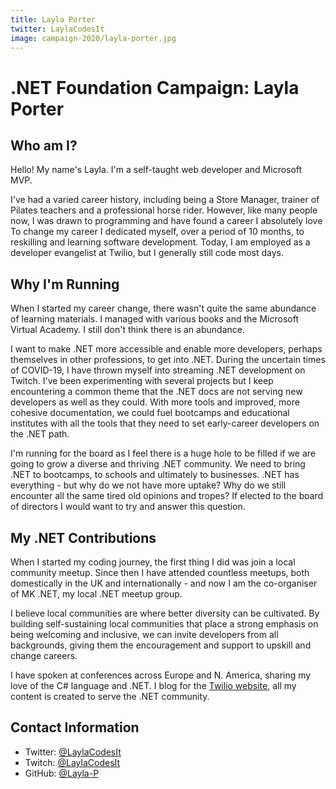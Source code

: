 ```yaml
---
title: Layla Porter
twitter: LaylaCodesIt
image: campaign-2020/layla-porter.jpg
---
```


# .NET Foundation Campaign: Layla Porter

## Who am I?
Hello! My name's Layla. I'm a self-taught web developer and Microsoft MVP.

I've had a varied career history, including being a Store Manager, trainer of Pilates teachers and a professional horse rider.  However, like many people now, I was drawn to programming and have found a career I absolutely love
To change my career I dedicated myself, over a period of 10 months, to reskilling and learning software development. 
Today, I am employed as a developer evangelist at Twilio, but I generally still code most days.


## Why I'm Running
When I started my career change, there wasn't quite the same abundance of learning materials.   I managed with various books and the Microsoft Virtual Academy.
I still don't think there is an abundance.

I want to make .NET more accessible and  enable more developers, perhaps themselves in other professions, to get into .NET.
During the uncertain times of COVID-19, I have thrown myself into streaming .NET development on Twitch.
I've been experimenting with several projects  but I keep encountering a common theme that the .NET docs are not serving new developers as well as they could.
With more tools and improved, more cohesive documentation, we could fuel bootcamps and educational institutes with all the tools that they need to set early-career developers on the .NET path.

I'm running for the board as I feel there is a huge hole to be filled if we are going to grow a diverse and thriving .NET community.
We need to bring .NET to bootcamps, to schools and ultimately to businesses.
.NET has everything - but why do we not have more uptake?  Why do we still encounter all the same tired old opinions and tropes?
If elected to the board of directors I would want to try and answer this question.

## My .NET Contributions
When I started my coding journey, the first thing I did was join a local community meetup. Since then I have attended countless meetups, both domestically in the UK and internationally - and now I am the co-organiser of MK .NET, my local .NET meetup group. 

I believe local communities are where better diversity can be cultivated. By building self-sustaining local communities that place a strong emphasis on being welcoming and inclusive, we can invite developers from all backgrounds, giving them the encouragement and support to upskill and change careers.

I have spoken at conferences across Europe and N. America, sharing my love of the C# language and .NET.
I blog for the [Twilio website](https://www.twilio.com/blog/author/lporter), all my content is created to serve the .NET community.


## Contact Information
* Twitter: [@LaylaCodesIt](https://twitter.com/LaylaCodesIt)
* Twitch: [@LaylaCodesIt](https://twitch.tv/LaylaCodesIt)
* GitHub: [@Layla-P](https://github.com/Layla-p)

